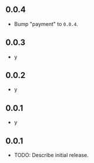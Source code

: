 ## 0.0.4

 - Bump "payment" to `0.0.4`.

## 0.0.3

 - y

## 0.0.2

 - y

## 0.0.1

 - y

## 0.0.1

* TODO: Describe initial release.
